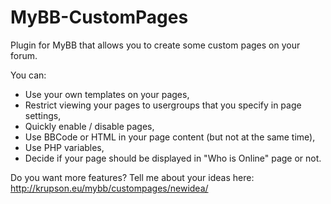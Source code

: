 MyBB-CustomPages
================

Plugin for MyBB that allows you to create some custom pages on your forum.

You can:
- Use your own templates on your pages,
- Restrict viewing your pages to usergroups that you specify in page settings,
- Quickly enable / disable pages,
- Use BBCode or HTML in your page content (but not at the same time),
- Use PHP variables,
- Decide if your page should be displayed in "Who is Online" page or not.

Do you want more features? Tell me about your ideas here: http://krupson.eu/mybb/custompages/newidea/
